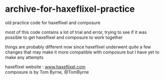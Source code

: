 # archive-for-haxeflixel-practice
old practice code for haxeflixel and composure

most of this code contains a lot of trial and error, trying to see if it was possible to get haxeflixel and composure to work together

things are probably different now since haxeflixel underwent quite a few changes that may make it more compatible with composure but I have yet to make any attempts


haxeflixel website : www.haxeflixel.com  
composure is by Tom Byrne, @TomByrne
